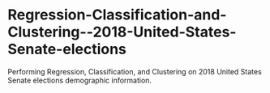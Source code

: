 # Regression-Classification-and-Clustering--2018-United-States-Senate-elections
Performing Regression, Classification, and Clustering on 2018 United States Senate elections demographic information.
